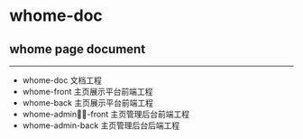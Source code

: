 # whome-doc

## whome page document

---

- whome-doc             文档工程
- whome-front           主页展示平台前端工程
- whome-back            主页展示平台前端工程
- whome-admin-front     主页管理后台前端工程
- whome-admin-back      主页管理后台后端工程
